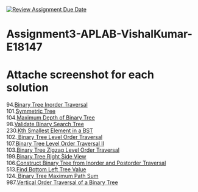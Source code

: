 [![Review Assignment Due Date](https://classroom.github.com/assets/deadline-readme-button-22041afd0340ce965d47ae6ef1cefeee28c7c493a6346c4f15d667ab976d596c.svg)](https://classroom.github.com/a/ZlGRlK29)
# Assignment3-APLAB-VishalKumar-E18147 
# Attache screenshot for each solution
94.[Binary Tree Inorder Traversal](https://leetcode.com/problems/binary-tree-inorder-traversal/)<br>
101.[Symmetric Tree](http://leetcode.com/problems/symmetric-tree/description/)<br>
104.[Maximum Depth of Binary Tree](https://leetcode.com/problems/maximum-depth-of-binary-tree/description/)<br>
98.[Validate Binary Search Tree](https://leetcode.com/problems/validate-binary-search-tree/description/)<br>
230.[Kth Smallest Element in a BST](https://leetcode.com/problems/kth-smallest-element-in-a-bst/description/)<br>
102.[ Binary Tree Level Order Traversal](https://leetcode.com/problems/binary-tree-level-order-traversal/description/)<br>
107.[Binary Tree Level Order Traversal II](https://leetcode.com/problems/binary-tree-level-order-traversal-ii/description/)<br>
103.[Binary Tree Zigzag Level Order Traversal](https://leetcode.com/problems/binary-tree-zigzag-level-order-traversal/description/)<br>
199.[Binary Tree Right Side View](https://leetcode.com/problems/binary-tree-right-side-view/description/)<br>
106.[Construct Binary Tree from Inorder and Postorder Traversal](https://leetcode.com/problems/construct-binary-tree-from-inorder-and-postorder-traversal/description/)<br>
513.[Find Bottom Left Tree Value](https://leetcode.com/problems/find-bottom-left-tree-value/description/)<br>
124.[ Binary Tree Maximum Path Sum](https://leetcode.com/problems/binary-tree-maximum-path-sum/description/)<br>
987.[Vertical Order Traversal of a Binary Tree](https://leetcode.com/problems/vertical-order-traversal-of-a-binary-tree/description/)<br>
